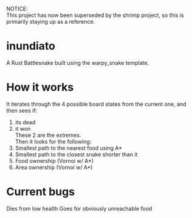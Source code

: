 NOTICE:  
This project has now been superseded by the shrimp project, so this is primarily staying up as a reference.

# inundiato
A Rust Battlesnake built using the warpy_snake template.

# How it works
It iterates through the 4 possible board states from the current one, and then sees if:
1. its dead
2. it won   
These 2 are the extremes.  
Then it looks for the following:  
1. Smallest path to the nearest food using A*
2. Smallest path to the closest snake shorter than it
3. Food ownership (Vornoi w/ A*)
4. Area ownership (Vornoi w/ A*)


# Current bugs
Dies from low health
Goes for obviously unreachable food
